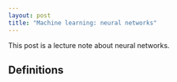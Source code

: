 ```yaml
---
layout: post
title: "Machine learning: neural networks"
---
```


This post is a lecture note about neural networks.

## Definitions
